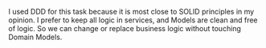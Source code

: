 I used DDD for this task because it is most close to SOLID principles in my opinion. 
I prefer to keep all logic in services, and Models are clean and free of logic. 
So we can change or replace business logic without touching Domain Models.